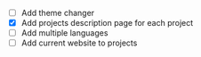 - [ ] Add theme changer
- [x] Add projects description page for each project 
- [ ] Add multiple languages
- [ ] Add current website to projects

